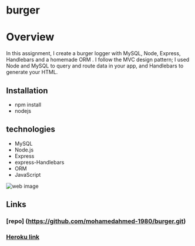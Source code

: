 # burger

# Overview

In this assignment, I create a burger logger with MySQL, Node, Express, Handlebars and a homemade ORM . I follow the MVC design pattern; I used Node and MySQL to query and route data in your app, and Handlebars to generate your HTML.

## Installation

- npm install
- nodejs

## technologies

- MySQL
- Node.js
- Express
- express-Handlebars
- ORM
- JavaScript

![web image](C:\Users\mmisr\osu\burger\public\assets\img\web.png)

## Links

### [repo] (https://github.com/mohamedahmed-1980/burger.git)

### [Heroku link](https://peaceful-refuge-28533.herokuapp.com/)
